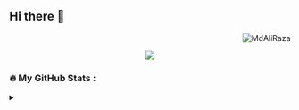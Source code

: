 ## Hi there 👋
<p align="right"> <img src="https://komarev.com/ghpvc/?username=MdAliRaza&label=Views&color=blue&style=for-the-badge" alt="MdAliRaza" /> </p>

<div id="header" align="center">
  <img src="https://media.giphy.com/media/doXBzUFJRxpaUbuaqz/giphy.gif"/>
</div>

### :fire: My GitHub Stats :
<details><summary></summary>
<p align="center">

<a href="https://github.com/MdAliRaza">
  <img align="center" height="137px" src="https://github-readme-stats.vercel.app/api?username=MdAliRaza&hide_title=true&hide_border=true&show_icons=true&include_all_commits=true&count_private=true&line_height=21&text_color=000&icon_color=000&bg_color=0,ea6161,ffc64d,fffc4d,52fa5a&theme=graywhite" /><!-- wi*quL3fcV --><img align="center" height="137px" src="https://github-readme-stats.vercel.app/api/top-langs/?username=MdAliRaza&hide=html&hide_title=true&hide_border=true&layout=compact&langs_count=7&exclude_repo=comp426,Redventures-Movie-Quotes&text_color=000&icon_color=fff&bg_color=0,52fa5a,4dfcff,c64dff&theme=graywhite" />
</a>


<img align="center" src="https://github-readme-streak-stats.herokuapp.com/?user=MdAliRaza&" alt="MdALiRaza" />

</p>
</details>


